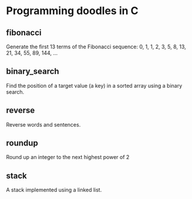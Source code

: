 # Programming doodles in C

## fibonacci
Generate the first 13 terms of the Fibonacci sequence:
    0, 1, 1, 2, 3, 5, 8, 13, 21, 34, 55, 89, 144, ...

## binary_search
Find the position of a target value (a key) in a sorted array using a binary search.

## reverse
Reverse words and sentences.

## roundup
Round up an integer to the next highest power of 2

## stack
A stack implemented using a linked list.
